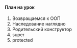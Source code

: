 #### План на урок

1. Возвращаемся к ООП
2. Наследование наглядно 
3. Родительский конструктор
4. super
5. protected
